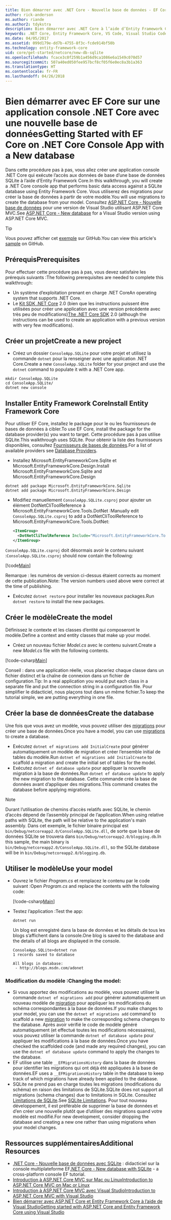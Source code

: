 ```yaml
---
title: Bien démarrer avec .NET Core - Nouvelle base de données - EF Core
author: rick-anderson
ms.author: riande
ms.author2: tdykstra
description: Bien démarrer avec .NET Core à l’aide d’Entity Framework Core
keywords: .NET Core, Entity Framework Core, VS Code, Visual Studio Code, Mac, Linux
ms.date: 04/05/2017
ms.assetid: 099d179e-dd7b-4755-8f3c-fcde914bf50b
ms.technology: entity-framework-core
uid: core/get-started/netcore/new-db-sqlite
ms.openlocfilehash: fcace3c0f259b1a456d9ca1086e6a1549c070d57
ms.sourcegitcommit: 507a40ed050fee957bcf8cf05f6e0ec8a3b1a363
ms.translationtype: HT
ms.contentlocale: fr-FR
ms.lasthandoff: 04/26/2018
---
```

# <a name="getting-started-with-ef-core-on-net-core-console-app-with-a-new-database"></a><span data-ttu-id="83ad2-104">Bien démarrer avec EF Core sur une application console .NET Core avec une nouvelle base de données</span><span class="sxs-lookup"><span data-stu-id="83ad2-104">Getting Started with EF Core on .NET Core Console App with a New database</span></span>

<span data-ttu-id="83ad2-105">Dans cette procédure pas à pas, vous allez créer une application console .NET Core qui exécute l’accès aux données de base d’une base de données SQLite à l’aide d’Entity Framework Core.</span><span class="sxs-lookup"><span data-stu-id="83ad2-105">In this walkthrough, you will create a .NET Core console app that performs basic data access against a SQLite database using Entity Framework Core.</span></span> <span data-ttu-id="83ad2-106">Vous utiliserez des migrations pour créer la base de données à partir de votre modèle.</span><span class="sxs-lookup"><span data-stu-id="83ad2-106">You will use migrations to create the database from your model.</span></span> <span data-ttu-id="83ad2-107">Consultez [ASP.NET Core - Nouvelle base de données](xref:core/get-started/aspnetcore/new-db) pour une version de Visual Studio utilisant ASP.NET Core MVC.</span><span class="sxs-lookup"><span data-stu-id="83ad2-107">See [ASP.NET Core - New database](xref:core/get-started/aspnetcore/new-db) for a Visual Studio version using ASP.NET Core MVC.</span></span>

> [!TIP]  
> <span data-ttu-id="83ad2-108">Vous pouvez afficher cet [exemple](https://github.com/aspnet/EntityFramework.Docs/tree/master/samples/core/GetStarted/NetCore/ConsoleApp.SQLite) sur GitHub.</span><span class="sxs-lookup"><span data-stu-id="83ad2-108">You can view this article's [sample](https://github.com/aspnet/EntityFramework.Docs/tree/master/samples/core/GetStarted/NetCore/ConsoleApp.SQLite) on GitHub.</span></span>

## <a name="prerequisites"></a><span data-ttu-id="83ad2-109">Prérequis</span><span class="sxs-lookup"><span data-stu-id="83ad2-109">Prerequisites</span></span>

<span data-ttu-id="83ad2-110">Pour effectuer cette procédure pas à pas, vous devez satisfaire les prérequis suivants :</span><span class="sxs-lookup"><span data-stu-id="83ad2-110">The following prerequisites are needed to complete this walkthrough:</span></span>
* <span data-ttu-id="83ad2-111">Un système d’exploitation prenant en charge .NET Core</span><span class="sxs-lookup"><span data-stu-id="83ad2-111">An operating system that supports .NET Core.</span></span>
* <span data-ttu-id="83ad2-112">Le [Kit SDK .NET Core](https://www.microsoft.com/net/core) 2.0 (bien que les instructions puissent être utilisées pour créer une application avec une version précédente avec très peu de modifications)</span><span class="sxs-lookup"><span data-stu-id="83ad2-112">[The .NET Core SDK](https://www.microsoft.com/net/core) 2.0 (although the instructions can be used to create an application with a previous version with very few modifications).</span></span>

## <a name="create-a-new-project"></a><span data-ttu-id="83ad2-113">Créer un projet</span><span class="sxs-lookup"><span data-stu-id="83ad2-113">Create a new project</span></span>

* <span data-ttu-id="83ad2-114">Créez un dossier `ConsoleApp.SQLite` pour votre projet et utilisez la commande `dotnet` pour la renseigner avec une application .NET Core.</span><span class="sxs-lookup"><span data-stu-id="83ad2-114">Create a new `ConsoleApp.SQLite` folder for your project and use the `dotnet` command to populate it with a .NET Core app.</span></span>

``` Console
mkdir ConsoleApp.SQLite
cd ConsoleApp.SQLite/
dotnet new console
```

## <a name="install-entity-framework-core"></a><span data-ttu-id="83ad2-115">Installer Entity Framework Core</span><span class="sxs-lookup"><span data-stu-id="83ad2-115">Install Entity Framework Core</span></span>

<span data-ttu-id="83ad2-116">Pour utiliser EF Core, installez le package pour le ou les fournisseurs de bases de données à cibler.</span><span class="sxs-lookup"><span data-stu-id="83ad2-116">To use EF Core, install the package for the database provider(s) you want to target.</span></span> <span data-ttu-id="83ad2-117">Cette procédure pas à pas utilise SQLite.</span><span class="sxs-lookup"><span data-stu-id="83ad2-117">This walkthrough uses SQLite.</span></span> <span data-ttu-id="83ad2-118">Pour obtenir la liste des fournisseurs disponibles, consultez [Fournisseurs de bases de données](../../providers/index.md).</span><span class="sxs-lookup"><span data-stu-id="83ad2-118">For a list of available providers see [Database Providers](../../providers/index.md).</span></span>

* <span data-ttu-id="83ad2-119">Installez Microsoft.EntityFrameworkCore.Sqlite et Microsoft.EntityFrameworkCore.Design.</span><span class="sxs-lookup"><span data-stu-id="83ad2-119">Install Microsoft.EntityFrameworkCore.Sqlite and Microsoft.EntityFrameworkCore.Design</span></span>

``` Console
dotnet add package Microsoft.EntityFrameworkCore.Sqlite
dotnet add package Microsoft.EntityFrameworkCore.Design
```

* <span data-ttu-id="83ad2-120">Modifiez manuellement `ConsoleApp.SQLite.csproj` pour ajouter un élément DotNetCliToolReference à Microsoft.EntityFrameworkCore.Tools.DotNet :</span><span class="sxs-lookup"><span data-stu-id="83ad2-120">Manually edit `ConsoleApp.SQLite.csproj` to add a DotNetCliToolReference to Microsoft.EntityFrameworkCore.Tools.DotNet:</span></span>

  ``` xml
  <ItemGroup>
    <DotNetCliToolReference Include="Microsoft.EntityFrameworkCore.Tools.DotNet" Version="2.0.0" />
  </ItemGroup>
  ```

<span data-ttu-id="83ad2-121">`ConsoleApp.SQLite.csproj` doit désormais avoir le contenu suivant :</span><span class="sxs-lookup"><span data-stu-id="83ad2-121">`ConsoleApp.SQLite.csproj` should now contain the following:</span></span>

[!code[Main](../../../../samples/core/GetStarted/NetCore/ConsoleApp.SQLite/ConsoleApp.SQLite.csproj)]

 <span data-ttu-id="83ad2-122">Remarque : les numéros de version ci-dessus étaient corrects au moment de cette publication.</span><span class="sxs-lookup"><span data-stu-id="83ad2-122">Note: The version numbers used above were correct at the time of publishing.</span></span>

*  <span data-ttu-id="83ad2-123">Exécutez `dotnet restore` pour installer les nouveaux packages.</span><span class="sxs-lookup"><span data-stu-id="83ad2-123">Run `dotnet restore` to install the new packages.</span></span>

## <a name="create-the-model"></a><span data-ttu-id="83ad2-124">Créer le modèle</span><span class="sxs-lookup"><span data-stu-id="83ad2-124">Create the model</span></span>

<span data-ttu-id="83ad2-125">Définissez le contexte et les classes d’entité qui composeront le modèle.</span><span class="sxs-lookup"><span data-stu-id="83ad2-125">Define a context and entity classes that make up your model.</span></span>

* <span data-ttu-id="83ad2-126">Créez un nouveau fichier *Model.cs* avec le contenu suivant.</span><span class="sxs-lookup"><span data-stu-id="83ad2-126">Create a new *Model.cs* file with the following contents.</span></span>

[!code-csharp[Main](../../../../samples/core/GetStarted/NetCore/ConsoleApp.SQLite/Model.cs)]

<span data-ttu-id="83ad2-127">Conseil : dans une application réelle, vous placeriez chaque classe dans un fichier distinct et la chaîne de connexion dans un fichier de configuration.</span><span class="sxs-lookup"><span data-stu-id="83ad2-127">Tip: In a real application you would put each class in a separate file and put the connection string in a configuration file.</span></span> <span data-ttu-id="83ad2-128">Pour simplifier le didacticiel, nous plaçons tout dans un même fichier.</span><span class="sxs-lookup"><span data-stu-id="83ad2-128">To keep the tutorial simple, we are putting everything in one file.</span></span>

## <a name="create-the-database"></a><span data-ttu-id="83ad2-129">Créer la base de données</span><span class="sxs-lookup"><span data-stu-id="83ad2-129">Create the database</span></span>

<span data-ttu-id="83ad2-130">Une fois que vous avez un modèle, vous pouvez utiliser des [migrations](https://docs.microsoft.com/aspnet/core/data/ef-mvc/migrations#introduction-to-migrations) pour créer une base de données.</span><span class="sxs-lookup"><span data-stu-id="83ad2-130">Once you have a model, you can use [migrations](https://docs.microsoft.com/aspnet/core/data/ef-mvc/migrations#introduction-to-migrations) to create a database.</span></span>

* <span data-ttu-id="83ad2-131">Exécutez `dotnet ef migrations add InitialCreate` pour générer automatiquement un modèle de migration et créer l’ensemble initial de tables du modèle.</span><span class="sxs-lookup"><span data-stu-id="83ad2-131">Run `dotnet ef migrations add InitialCreate` to scaffold a migration and create the initial set of tables for the model.</span></span>
* <span data-ttu-id="83ad2-132">Exécutez `dotnet ef database update` pour appliquer la nouvelle migration à la base de données.</span><span class="sxs-lookup"><span data-stu-id="83ad2-132">Run `dotnet ef database update` to apply the new migration to the database.</span></span> <span data-ttu-id="83ad2-133">Cette commande crée la base de données avant d’appliquer des migrations.</span><span class="sxs-lookup"><span data-stu-id="83ad2-133">This command creates the database before applying migrations.</span></span>

> [!NOTE]  
> <span data-ttu-id="83ad2-134">Durant l’utilisation de chemins d’accès relatifs avec SQLite, le chemin d’accès dépend de l’assembly principal de l’application.</span><span class="sxs-lookup"><span data-stu-id="83ad2-134">When using relative paths with SQLite, the path will be relative to the application's main assembly.</span></span> <span data-ttu-id="83ad2-135">Dans cet exemple, le fichier binaire principal est `bin/Debug/netcoreapp2.0/ConsoleApp.SQLite.dll`, de sorte que la base de données SQLite se trouvera dans `bin/Debug/netcoreapp2.0/blogging.db`.</span><span class="sxs-lookup"><span data-stu-id="83ad2-135">In this sample, the main binary is `bin/Debug/netcoreapp2.0/ConsoleApp.SQLite.dll`, so the SQLite database will be in `bin/Debug/netcoreapp2.0/blogging.db`.</span></span>

## <a name="use-your-model"></a><span data-ttu-id="83ad2-136">Utiliser le modèle</span><span class="sxs-lookup"><span data-stu-id="83ad2-136">Use your model</span></span>

* <span data-ttu-id="83ad2-137">Ouvrez le fichier *Program.cs* et remplacez le contenu par le code suivant :</span><span class="sxs-lookup"><span data-stu-id="83ad2-137">Open *Program.cs* and replace the contents with the following code:</span></span>

  [!code-csharp[Main](../../../../samples/core/GetStarted/NetCore/ConsoleApp.SQLite/Program.cs)]

* <span data-ttu-id="83ad2-138">Testez l’application :</span><span class="sxs-lookup"><span data-stu-id="83ad2-138">Test the app:</span></span>

  `dotnet run`

  <span data-ttu-id="83ad2-139">Un blog est enregistré dans la base de données et les détails de tous les blogs s’affichent dans la console.</span><span class="sxs-lookup"><span data-stu-id="83ad2-139">One blog is saved to the database and the details of all blogs are displayed in the console.</span></span>

  ``` Console
  ConsoleApp.SQLite>dotnet run
  1 records saved to database

  All blogs in database:
   - http://blogs.msdn.com/adonet
  ```

### <a name="changing-the-model"></a><span data-ttu-id="83ad2-140">Modification du modèle :</span><span class="sxs-lookup"><span data-stu-id="83ad2-140">Changing the model:</span></span>

- <span data-ttu-id="83ad2-141">Si vous apportez des modifications au modèle, vous pouvez utiliser la commande `dotnet ef migrations add` pour générer automatiquement un nouveau modèle de [migration](https://docs.microsoft.com/aspnet/core/data/ef-mvc/migrations#introduction-to-migrations) pour appliquer les modifications du schéma correspondantes à la base de données.</span><span class="sxs-lookup"><span data-stu-id="83ad2-141">If you make changes to your model, you can use the `dotnet ef migrations add` command to scaffold a new [migration](https://docs.microsoft.com/aspnet/core/data/ef-mvc/migrations#introduction-to-migrations)  to make the corresponding schema changes to the database.</span></span> <span data-ttu-id="83ad2-142">Après avoir vérifié le code de modèle généré automatiquement (et effectué toutes les modifications nécessaires), vous pouvez utiliser la commande `dotnet ef database update` pour appliquer les modifications à la base de données.</span><span class="sxs-lookup"><span data-stu-id="83ad2-142">Once you have checked the scaffolded code (and made any required changes), you can use the `dotnet ef database update` command to apply the changes to the database.</span></span>
- <span data-ttu-id="83ad2-143">EF utilise une table `__EFMigrationsHistory` dans la base de données pour identifier les migrations qui ont déjà été appliquées à la base de données.</span><span class="sxs-lookup"><span data-stu-id="83ad2-143">EF uses a `__EFMigrationsHistory` table in the database to keep track of which migrations have already been applied to the database.</span></span>
- <span data-ttu-id="83ad2-144">SQLite ne prend pas en charge toutes les migrations (modifications du schéma) en raison des limitations de SQLite.</span><span class="sxs-lookup"><span data-stu-id="83ad2-144">SQLite does not support all migrations (schema changes) due to limitations in SQLite.</span></span> <span data-ttu-id="83ad2-145">Consultez [Limitations de SQLite](../../providers/sqlite/limitations.md).</span><span class="sxs-lookup"><span data-stu-id="83ad2-145">See [SQLite Limitations](../../providers/sqlite/limitations.md).</span></span> <span data-ttu-id="83ad2-146">Pour tout nouveau développement, il est préférable de supprimer la base de données et d’en créer une nouvelle plutôt que d’utiliser des migrations quand votre modèle est modifié.</span><span class="sxs-lookup"><span data-stu-id="83ad2-146">For new development, consider dropping the database and creating a new one rather than using migrations when your model changes.</span></span>

## <a name="additional-resources"></a><span data-ttu-id="83ad2-147">Ressources supplémentaires</span><span class="sxs-lookup"><span data-stu-id="83ad2-147">Additional Resources</span></span>

* <span data-ttu-id="83ad2-148">[.NET Core - Nouvelle base de données avec SQLite](xref:core/get-started/netcore/new-db-sqlite) : didacticiel sur la console multiplateforme EF</span><span class="sxs-lookup"><span data-stu-id="83ad2-148">[.NET Core - New database with SQLite](xref:core/get-started/netcore/new-db-sqlite) -  a cross-platform console EF tutorial.</span></span>
* [<span data-ttu-id="83ad2-149">Introduction à ASP.NET Core MVC sur Mac ou Linux</span><span class="sxs-lookup"><span data-stu-id="83ad2-149">Introduction to ASP.NET Core MVC on Mac or Linux</span></span>](https://docs.microsoft.com/aspnet/core/tutorials/first-mvc-app-xplat/index)
* [<span data-ttu-id="83ad2-150">Introduction à ASP.NET Core MVC avec Visual Studio</span><span class="sxs-lookup"><span data-stu-id="83ad2-150">Introduction to ASP.NET Core MVC with Visual Studio</span></span>](https://docs.microsoft.com/aspnet/core/tutorials/first-mvc-app/index)
* [<span data-ttu-id="83ad2-151">Bien démarrer avec ASP.NET Core et Entity Framework Core à l’aide de Visual Studio</span><span class="sxs-lookup"><span data-stu-id="83ad2-151">Getting started with ASP.NET Core and Entity Framework Core using Visual Studio</span></span>](https://docs.microsoft.com/aspnet/core/data/ef-mvc/index)
